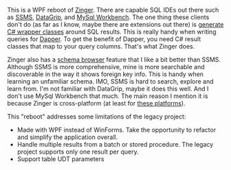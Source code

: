 This is a WPF reboot of [Zinger](https://github.com/adamfoneil/Postulate.Zinger). There are capable SQL IDEs out there such as [SSMS](https://docs.microsoft.com/en-us/sql/ssms/download-sql-server-management-studio-ssms?view=sql-server-ver16), [DataGrip](https://www.jetbrains.com/datagrip/), and [MySql Workbench](https://www.mysql.com/products/workbench/). The one thing these clients don't do (as far as I know, maybe there are extensions out there) is [generate C# wrapper classes](https://github.com/adamfoneil/Zinger2/blob/master/Zinger2.Service/Abstract/QueryProvider.cs#L75) around SQL results. This is really handy when writing queries for [Dapper](https://github.com/DapperLib/Dapper). To get the benefit of Dapper, you need C# result classes that map to your query columns. That's what Zinger does.

Zinger also has a [schema browser](https://github.com/adamfoneil/Postulate.Zinger/blob/master/Zinger/Controls/SchemaBrowser.cs) feature that I like a bit better than SSMS. Although SSMS is more comprehensive, mine is more searchable and discoverable in the way it shows foreign key info. This is handy when learning an unfamiliar schema. IMO, SSMS is hard to search, explore and learn from. I'm not familiar with DataGrip, maybe it does this well. And I don't use MySql Workbench that much. The main reason I mention it is because Zinger is cross-platform (at least for [these platforms](https://github.com/adamfoneil/Zinger2/blob/master/Zinger2.Service/Models/Connection.cs#L3-L9)).

This "reboot" addresses some limitations of the legacy project:
- Made with WPF instead of WinForms. Take the opportunity to refactor and simplify the application overall.
- Handle multiple results from a batch or stored procedure. The legacy project supports only one result per query.
- Support table UDT parameters
